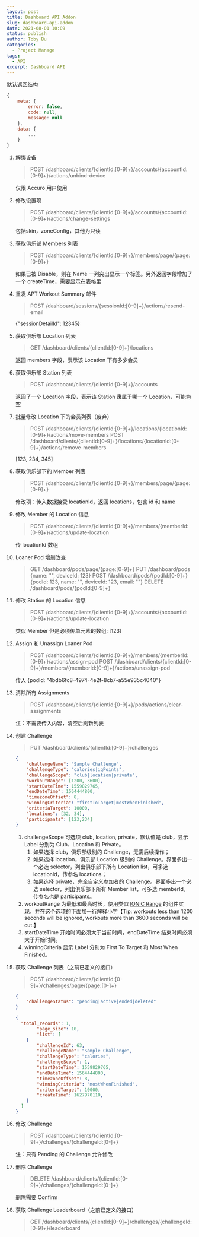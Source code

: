 ```yaml
---
layout: post
title: Dashboard API Addon
slug: dashboard-api-addon
date: 2021-08-01 10:09
status: publish
author: Toby Bu
categories:
  - Project Manage
tags:
  - API
excerpt: Dashboard API
---
```


默认返回结构

``` javascript
{
    meta: {
        error: false,
        code: null,
        message: null
    },
    data: {
        ...
    }
}
```

1. 解绑设备

    > POST /dashboard/clients/{clientId:[0-9]+}/accounts/{accountId:[0-9]+}/actions/unbind-device

    仅限 Accuro 用户使用

2. 修改设置项

    > POST /dashboard/clients/{clientId:[0-9]+}/accounts/{accountId:[0-9]+}/actions/change-settings

    包括skin，zoneConfig，其他为只读

3. 获取俱乐部 Members 列表

    > POST /dashboard/clients/{clientId:[0-9]+}/members/page/{page:[0-9]+}

    如果已被 Disable，则在 Name 一列突出显示一个标签。另外返回字段增加了一个 createTime，需要显示在表格里

4. 重发 APT Workout Summary 邮件

    > POST /dashboard/sessions/{sessionId:[0-9]+}/actions/resend-email

    {"sessionDetailId": 12345}

5. 获取俱乐部 Location 列表

    > GET /dashboard/clients/{clientId:[0-9]+}/locations

    返回 members 字段，表示该 Location 下有多少会员

6.  获取俱乐部 Station 列表

    > POST /dashboard/clients/{clientId:[0-9]+}/accounts

    返回了一个 Location 字段，表示该 Station 隶属于哪一个 Location，可能为空

7.  批量修改 Location 下的会员列表（废弃）

    > POST /dashboard/clients/{clientId:[0-9]+}/locations/{locationId:[0-9]+}/actions/move-members
    > POST /dashboard/clients/{clientId:[0-9]+}/locations/{locationId:[0-9]+}/actions/remove-members

    [123, 234, 345]

8.  获取俱乐部下的 Member 列表

    > POST /dashboard/clients/{clientId:[0-9]+}/members/page/{page:[0-9]+}

    修改项：传入数据接受 locationId，返回 locations，包含 id 和 name

9.  修改 Member 的 Location 信息

    > POST /dashboard/clients/{clientId:[0-9]+}/members/{memberId:[0-9]+}/actions/update-location

    传 locationId 数组

10. Loaner Pod 增删改查

    > GET /dashboard/pods/page/{page:[0-9]+}
    > PUT /dashboard/pods {name: "", deviceId: 123}
    > POST /dashboard/pods/{podId:[0-9]+} {podId: 123, name: "", deviceId: 123, email: ""}
    > DELETE /dashboard/pods/{podId:[0-9]+}

11. 修改 Station 的 Location 信息

    > POST /dashboard/clients/{clientId:[0-9]+}/accounts/{accountId:[0-9]+}/actions/update-location

    类似 Member 但是必须传单元素的数组: [123]

12. Assign 和 Unassign Loaner Pod

    > POST /dashboard/clients/{clientId:[0-9]+}/members/{memberId:[0-9]+}/actions/assign-pod
    > POST /dashboard/clients/{clientId:[0-9]+}/members/{memberId:[0-9]+}/actions/unassign-pod

    传入 {podId: "4bdb6fc8-4974-4e2f-8cb7-a55e935c4040"}

13. 清除所有 Assignments

    > POST /dashboard/clients/{clientId:[0-9]+}/pods/actions/clear-assignments

    注：不需要传入内容，清空后刷新列表

14. 创建 Challenge

    > PUT /dashboard/clients/{clientId:[0-9]+}/challenges

    ``` JSON
    {
        "challengeName": "Sample Challenge",
        "challengeType": "calories|iqPoints",
        "challengeScope": "club|location|private",
        "workoutRange": [1200, 3600],
        "startDateTime": 1559829765,
        "endDateTime": 1564444800,
        "timezoneOffset": 8,
        "winningCriteria": "firstToTarget|mostWhenFinished",
        "criteriaTarget": 10000,
        "locations": [32, 34],
        "participants": [123,234]
    }
    ```

    1. challengeScope 可选项 club, location, private，默认值是 club，显示 Label 分别为 Club、Location 和 Private。
        1. 如果选择 club，俱乐部级别的 Challenge，无需后续操作；
        2. 如果选择 location，俱乐部 Location 级别的 Challenge。界面多出一个必选 selector，列出俱乐部下所有 Location list，可多选 locationId，传参名 locations；
        3. 如果选择 private，完全自定义参加者的 Challenge。界面多出一个必选 selector，列出俱乐部下所有 Member list，可多选 memberId，传参名也是 participants。
    2. workoutRange 为最低和最高时长，使用类似 [IONIC Range](https://ionicframework.com/docs/v3/api/components/range/Range/) 的组件实现，并在这个选项的下面加一行解释小字【Tip: workouts less than 1200 seconds will be ignored, workouts more than 3600 seconds will be cut.】
    3. startDateTime 开始时间必须大于当前时间，endDateTime 结束时间必须大于开始时间。
    4. winningCriteria 显示 Label 分别为 First To Target 和 Most When Finished。

15. 获取 Challenge 列表（之前已定义的接口）

    > POST /dashboard/clients/{clientId:[0-9]+}/challenges/page/{page:[0-]+}

    ``` JSON
    {
        "challengeStatus": "pending|active|ended|deleted"
    }
    ```

    ```JSON
    {
      "total_records": 1,
			"page_size": 10,
			"list": [
        {
            "challengeId": 63,
            "challengeName": "Sample Challenge",
            "challengeType": "calories",
            "challengeScope": 1,
            "startDateTime": 1559829765,
            "endDateTime": 1564444800,
            "timezoneOffset": 8,
            "winningCriteria": "mostWhenFinished",
            "criteriaTarget": 10000,
            "createTime": 1627970110,
        }
      ]
    }
    ```

16. 修改 Challenge

    > POST /dashboard/clients/{clientId:[0-9]+}/challenges/{challengeId:[0-]+}

    注：只有 Pending 的 Challenge 允许修改

17. 删除 Challenge

    > DELETE /dashboard/clients/{clientId:[0-9]+}/challenges/{challengeId:[0-]+}

    删除需要 Confirm


18. 获取 Challenge Leaderboard（之前已定义的接口）

    > GET /dashboard/clients/{clientId:[0-9]+}/challenges/{challengeId:[0-9]+}/leaderboard
